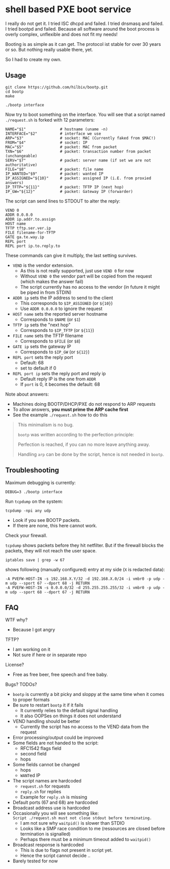 # shell based PXE boot service

I really do not get it.  I tried ISC dhcpd and failed.  I tried dnsmasq and failed.  I tried bootpd and failed.
Because all software around the boot process is overly complex, unflexible and does not fit my needs!

Booting is as simple as it can get.  The protocol ist stable for over 30 years or so.
But nothing really usable there, yet.

So I had to create my own.


## Usage

	git clone https://github.com/hilbix/bootp.git
	cd bootp
	make

	./bootp interface

Now try to boot something on the interface.
You will see that a script named `./request.sh` is forked with 12 parameters:

	NAME="$1"               # hostname (uname -n)
	INTERFACE="$2"          # interface we use
	ARP="$3"                # socket: MAC (Currently faked from $MAC!)
	FROM="$4"               # socket: IP
	MAC="$5"                # packet: MAC from packet
	TXN="$6"                # packet: transaction number from packet (unchangeable)
	SERV="$7"               # packet: server name (if set we are not authoritative)
	FILE="$8"               # packet: file name
	IP_WANTED="$9"          # packet: wanted IP
	IP_ASSIGNED="${10}"     # packet: assigned IP (i.E. from proxied answers)
	IP_TFTP="${11}"         # packet: TFTP IP (next hop)
	IP_GW="${12}"           # packet: Gateway IP (forwarder)

The script can send lines to STDOUT to alter the reply:

	VEND 0
	ADDR 0.0.0.0
	ADDR ip.addr.to.assign
	HOST name
	TFTP tftp.ser.ver.ip
	FILE filename-for-TFTP
	GATE ga.te.way.ip
	REPL port
	REPL port ip.to.reply.to

These commands can give it multiply, the last setting survives.

- `VEND` is the vendor extension.
  - As this is not really supported, just use `VEND 0` for now
  - Without `VEND 0` the vendor part will be copied from the request (which makes the answer fail)
  - The script currently has no access to the vendor (in future it might be piped in from STDIN)
- `ADDR ip` sets the IP address to send to the client
  - This corresponds to `$IP_ASSIGNED` (or `${10}`)
  - Use `ADDR 0.0.0.0` to ignore the request
- `HOST name` sets the reported server hostname
  - Corresponds to `$NAME` (or `$1`)
- `TFTP ip` sets the "next hop"
  - Corresponds to `$IP_TFTP` (or `${11}`)
- `FILE name` sets the TFTP filename
  - Corresponds to `$FILE` (or `$8`)
- `GATE ip` sets the gateway IP
  - Corresponds to `$IP_GW` (or `${12}`)
- `REPL port` sets the reply port
  - Default: 68
  - set to default if 0
- `REPL port ip` sets the reply port and reply ip
  - Default reply IP is the one from `ADDR`
  - If `port` is 0, it becomes the default: 68

Note about answers:

- Machines doing BOOTP/DHCP/PXE do not respond to ARP requests
- To allow answers, **you must prime the ARP cache first**
- See the example `./request.sh` how to do this

> This minimalism is no bug.
>
> `bootp` was written according to the perfection principle:
>
> Perfection is reached, if you can no more leave anything away.
>
> Handling `arp` can be done by the script, hence is not needed in `bootp`.


## Troubleshooting

Maximum debugging is currently:

	DEBUG=3 ./bootp interface

Run `tcpdump` on the system:

	tcpdump -npi any udp

- Look if you see BOOTP packets.
- If there are none, this here cannot work.

Check your firewall.

`tcpdump` shows packets before they hit netfilter.  But if the firewall blocks the packets, they will not reach the user space.

	iptables save | grep -w 67

shows following (manually configured) entry at my side (`X` is redacted data):

	-A PVEFW-HOST-IN -s 192.168.X.Y/32 -d 192.168.X.0/24 -i vmbr0 -p udp -m udp --sport 67 --dport 68 -j RETURN
	-A PVEFW-HOST-IN -s 0.0.0.0/32 -d 255.255.255.255/32 -i vmbr0 -p udp -m udp --sport 68 --dport 67 -j RETURN


## FAQ

WTF why?

- Because I got angry

TFTP?

- I am working on it
- Not sure if here or in separate repo

License?

- Free as free beer, free speech and free baby.

Bugs?  TODOs?

- `bootp` is currently a bit picky and sloppy at the same time when it comes to proper formats
- Be sure to restart `bootp` it if it fails
  - It currently relies to the default signal handling
  - It also OOPSes on things it does not understand
- VEND handling should be better
  - Currently the script has no access to the VEND data from the request
- Error processing/output could be improved
- Some fields are not handed to the script:
  - RFC1542 flags field
  - second field
  - hops
- Some fields cannot be changed
  - hops
  - `WANT`ed IP
- The script names are hardcoded
  - `request.sh` for requests
  - `reply.sh` for replies
  - Example for `reply.sh` is missing
- Default ports (67 and 68) are hardcoded
- Broadcast address use is hardcoded
- Occasionally you will see something like:  
  `Script ./request.sh must not close stdout before terminating.`
  - I am not sure why `waitpid()` is slower than STDIO
  - Looks like a SMP race condition to me
    (ressources are closed before termination is signalled)
  - Perhaps there must be a minimum timeout added to `waitpid()`
- Broadcast response is hardcoded
  - This is due to flags not present in script yet.
  - Hence the script cannot decide ..
- Barely tested for now

